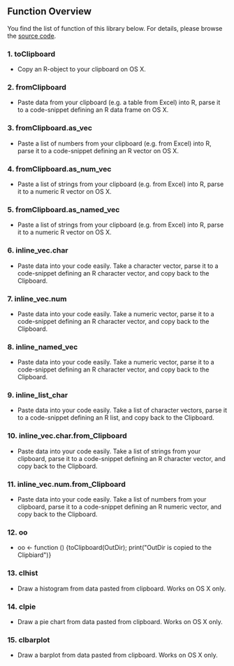 ## Function Overview
You find the list of function of this library below. For details, please browse the [source code](). <br>


### 1. toClipboard
- Copy an R-object to your clipboard on OS X.

### 2. fromClipboard
- Paste data from your clipboard (e.g. a table from Excel) into R, parse it to a code-snippet defining an R data frame on OS X.


### 3. fromClipboard.as_vec
- Paste a list of numbers from your clipboard (e.g. from Excel) into R, parse it to a code-snippet defining an R vector on OS X.


### 4. fromClipboard.as_num_vec
- Paste a list of strings from your clipboard (e.g. from Excel) into R, parse it to a numeric R vector on OS X.


### 5. fromClipboard.as_named_vec
- Paste a list of strings from your clipboard (e.g. from Excel) into R, parse it to a numeric R vector on OS X.


### 6. inline_vec.char
- Paste data into your code easily. Take a character vector, parse it to a code-snippet defining an R character vector, and copy back to the Clipboard.


### 7. inline_vec.num
- Paste data into your code easily. Take a numeric vector, parse it to a code-snippet defining an R character vector, and copy back to the Clipboard.


### 8. inline_named_vec
- Paste data into your code easily. Take a numeric vector, parse it to a code-snippet defining an R character vector, and copy back to the Clipboard.


### 9. inline_list_char
- Paste data into your code easily. Take a list of character vectors, parse it to a code-snippet defining an R list, and copy back to the Clipboard.


### 10. inline_vec.char.from_Clipboard
- Paste data into your code easily. Take a list of strings from your clipboard, parse it to a code-snippet defining an R character vector, and copy back to the Clipboard.


### 11. inline_vec.num.from_Clipboard
- Paste data into your code easily. Take a list of numbers from your clipboard, parse it to a code-snippet defining an R numeric vector, and copy back to the Clipboard.


### 12. oo
- oo <- function () {toClipboard(OutDir); print("OutDir is copied to the Clipbiard")}


### 13. clhist
- Draw a histogram from data pasted from clipboard. Works on OS X only.


### 14. clpie
-  Draw a pie chart from data pasted from clipboard.  Works on OS X only.


### 15. clbarplot
-  Draw a barplot from data pasted from clipboard.  Works on OS X only.
